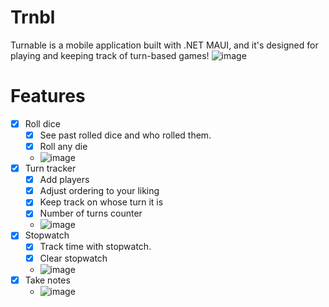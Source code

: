 # Trnbl
Turnable is a mobile application built with .NET MAUI, and it's designed for playing and keeping track of turn-based games!
                                                       ![image](https://github.com/n0laja00/Trnbl/assets/73889850/5cd926ed-f7d8-4538-aae3-210e23a87779)

# Features
- [x] Roll dice
     - [x] See past rolled dice and who rolled them.
     - [x] Roll any die
     - ![image](https://github.com/n0laja00/Trnbl/assets/73889850/9cb2aa34-b50c-4e92-b20d-268c0a7aac7b)
- [x] Turn tracker
     - [x] Add players
     - [x] Adjust ordering to your liking
     - [x] Keep track on whose turn it is
     - [x] Number of turns counter
     - ![image](https://github.com/n0laja00/Trnbl/assets/73889850/fd6ffb74-9609-4599-957f-0cf2b9bf1c7b)
- [x] Stopwatch
     - [x] Track time with stopwatch. 
     - [x] Clear stopwatch
     - ![image](https://github.com/n0laja00/Trnbl/assets/73889850/26db73a9-7ea8-49b3-bc0d-1d736f311c0d) 
- [x] Take notes
     -   ![image](https://github.com/n0laja00/Trnbl/assets/73889850/8c20b167-1afe-4814-8cfb-2626e5b5eb79)


